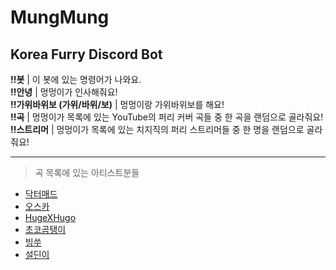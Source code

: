 MungMung
=============
Korea Furry Discord Bot
-------------

**!!봇** | 이 봇에 있는 명령어가 나와요.   
**!!안녕** | 멍멍이가 인사해줘요!   
**!!가위바위보 (가위/바위/보)** | 멍멍이랑 가위바위보를 해요!   
**!!곡** | 멍멍이가 목록에 있는 YouTube의 퍼리 커버 곡들 중 한 곡을 랜덤으로 골라줘요!   
**!!스트리머** | 멍멍이가 목록에 있는 치지직의 퍼리 스트리머들 중 한 명을 랜덤으로 골라줘요!   

* * *
> 곡 목록에 있는 아티스트분들
* [닥터매드](https://www.youtube.com/@DrMad_vtuber)   
* [오스카](https://www.youtube.com/@_vfy)   
* [HugeXHugo](https://www.youtube.com/@hugexhugo)   
* [초코곰탱이](https://www.youtube.com/@Choko_Gom)   
* [빙쑤](https://www.youtube.com/@bingssu_music)   
* [설딘이](https://www.youtube.com/@sardinevish)


